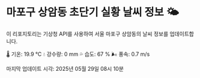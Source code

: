 
# 마포구 상암동 초단기 실황 날씨 정보 🌤️

이 리포지토리는 기상청 API를 사용하여 서울 마포구 상암동의 날씨 정보를 업데이트합니다. 

🌡️ 기온: 19.9 ℃
💧 강수량: 0 mm
💦 습도: 67 %
🌬️ 풍속: 0.7 m/s

마지막 업데이트 시각: 2025년 05월 29일 08시 10분    
